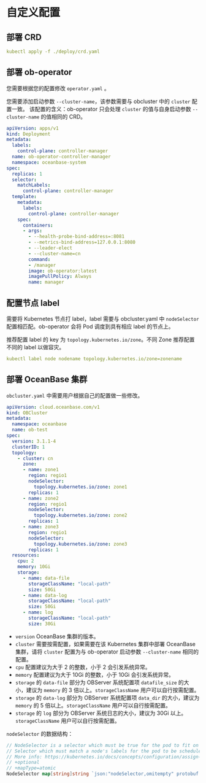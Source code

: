 # 自定义配置

## 部署 CRD

```yaml
kubectl apply -f ./deploy/crd.yaml
```

## 部署 ob-operator

您需要根据您的配置修改 `operator.yaml` 。

您需要添加启动参数 `--cluster-name`，该参数需要与 obcluster 中的 `cluster` 配置一致。
该配置的含义：ob-operator 只会处理 `cluster` 的值与自身启动参数 `--cluster-name` 的值相同的 CRD。

```yaml
apiVersion: apps/v1
kind: Deployment
metadata:
  labels:
    control-plane: controller-manager
  name: ob-operator-controller-manager
  namespace: oceanbase-system
spec:
  replicas: 1
  selector:
    matchLabels:
      control-plane: controller-manager
  template:
    metadata:
      labels:
        control-plane: controller-manager
    spec:
      containers:
      - args:
        - --health-probe-bind-address=:8081
        - --metrics-bind-address=127.0.0.1:8080
        - --leader-elect
        - --cluster-name=cn
        command:
        - /manager
        image: ob-operator:latest
        imagePullPolicy: Always
        name: manager
```

## 配置节点 label

需要将 Kubernetes 节点打 label，label 需要与 obcluster.yaml 中 `nodeSelector` 配置相匹配。ob-operator 会将 Pod 调度到具有相应 label 的节点上。

推荐配置 label 的 key 为 `topology.kubernetes.io/zone`。不同 Zone 推荐配置不同的 label 以做容灾。

```yaml
kubectl label node nodename topology.kubernetes.io/zone=zonename
```

## 部署 OceanBase 集群

`obcluster.yaml` 中需要用户根据自己的配置做一些修改。

```yaml
apiVersion: cloud.oceanbase.com/v1
kind: OBCluster
metadata:
  namespace: oceanbase
  name: ob-test
spec:
  version: 3.1.1-4
  clusterID: 1
  topology:
    - cluster: cn
      zone:
      - name: zone1
        region: regio1
        nodeSelector:
          topology.kubernetes.io/zone: zone1
        replicas: 1
      - name: zone2
        region: regio1
        nodeSelector:
          topology.kubernetes.io/zone: zone2
        replicas: 1
      - name: zone3
        region: regio1
        nodeSelector:
          topology.kubernetes.io/zone: zone3
        replicas: 1
  resources:
    cpu: 2
    memory: 10Gi
    storage:
      - name: data-file
        storageClassName: "local-path"
        size: 50Gi
      - name: data-log
        storageClassName: "local-path"
        size: 50Gi
      - name: log
        storageClassName: "local-path"
        size: 30Gi
```

- `version` OceanBase 集群的版本。
- `cluster` 需要按需配置，如果需要在该 Kubernetes 集群中部署 OceanBase 集群，请将 `cluster` 配置为与 ob-operator 启动参数 `--cluster-name` 相同的配置。
- `cpu` 配置建议为大于 2 的整数，小于 2 会引发系统异常。
- `memory` 配置建议为大于 10Gi 的整数，小于 10Gi 会引发系统异常。
- `storage` 的 `data-file` 部分为 OBServer 系统配置项 `datafile_size` 的大小，建议为 `memory` 的 3 倍以上。`storageClassName` 用户可以自行按需配置。
- `storage` 的 `data-log` 部分为 OBServer 系统配置项 `data_dir` 的大小，建议为 `memory` 的 5 倍以上。`storageClassName` 用户可以自行按需配置。
- `storage` 的 `log` 部分为 OBServer 系统日志的大小，建议为 30Gi 以上。`storageClassName` 用户可以自行按需配置。

`nodeSelector` 的数据结构：

```go
// NodeSelector is a selector which must be true for the pod to fit on a node.
// Selector which must match a node's labels for the pod to be scheduled on that node.
// More info: https://kubernetes.io/docs/concepts/configuration/assign-pod-node/
// +optional
// +mapType=atomic
NodeSelector map[string]string `json:"nodeSelector,omitempty" protobuf:"bytes,7,rep,name=nodeSelector"`
```
